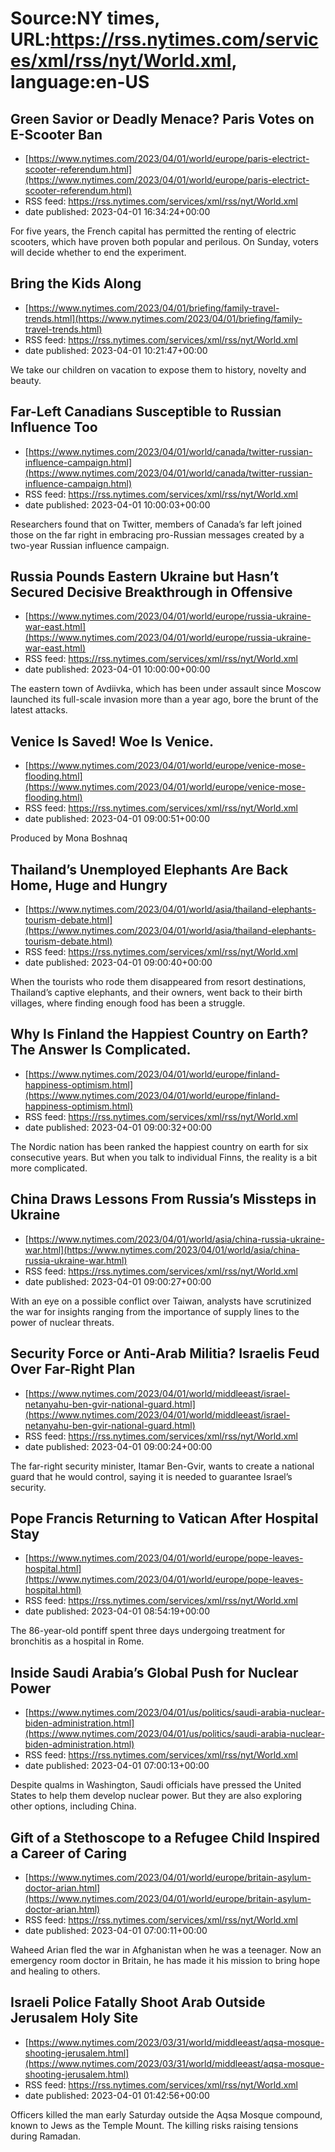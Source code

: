 # Source:NY times, URL:https://rss.nytimes.com/services/xml/rss/nyt/World.xml, language:en-US

## Green Savior or Deadly Menace? Paris Votes on E-Scooter Ban
 - [https://www.nytimes.com/2023/04/01/world/europe/paris-electrict-scooter-referendum.html](https://www.nytimes.com/2023/04/01/world/europe/paris-electrict-scooter-referendum.html)
 - RSS feed: https://rss.nytimes.com/services/xml/rss/nyt/World.xml
 - date published: 2023-04-01 16:34:24+00:00

For five years, the French capital has permitted the renting of electric scooters, which have proven both popular and perilous. On Sunday, voters will decide whether to end the experiment.

## Bring the Kids Along
 - [https://www.nytimes.com/2023/04/01/briefing/family-travel-trends.html](https://www.nytimes.com/2023/04/01/briefing/family-travel-trends.html)
 - RSS feed: https://rss.nytimes.com/services/xml/rss/nyt/World.xml
 - date published: 2023-04-01 10:21:47+00:00

We take our children on vacation to expose them to history, novelty and beauty.

## Far-Left Canadians Susceptible to Russian Influence Too
 - [https://www.nytimes.com/2023/04/01/world/canada/twitter-russian-influence-campaign.html](https://www.nytimes.com/2023/04/01/world/canada/twitter-russian-influence-campaign.html)
 - RSS feed: https://rss.nytimes.com/services/xml/rss/nyt/World.xml
 - date published: 2023-04-01 10:00:03+00:00

Researchers found that on Twitter, members of Canada’s far left joined those on the far right in embracing pro-Russian messages created by a two-year Russian influence campaign.

## Russia Pounds Eastern Ukraine but Hasn’t Secured Decisive Breakthrough in Offensive
 - [https://www.nytimes.com/2023/04/01/world/europe/russia-ukraine-war-east.html](https://www.nytimes.com/2023/04/01/world/europe/russia-ukraine-war-east.html)
 - RSS feed: https://rss.nytimes.com/services/xml/rss/nyt/World.xml
 - date published: 2023-04-01 10:00:00+00:00

The eastern town of Avdiivka, which has been under assault since Moscow launched its full-scale invasion more than a year ago, bore the brunt of the latest attacks.

## Venice Is Saved! Woe Is Venice.
 - [https://www.nytimes.com/2023/04/01/world/europe/venice-mose-flooding.html](https://www.nytimes.com/2023/04/01/world/europe/venice-mose-flooding.html)
 - RSS feed: https://rss.nytimes.com/services/xml/rss/nyt/World.xml
 - date published: 2023-04-01 09:00:51+00:00

Produced by Mona Boshnaq

## Thailand’s Unemployed Elephants Are Back Home, Huge and Hungry
 - [https://www.nytimes.com/2023/04/01/world/asia/thailand-elephants-tourism-debate.html](https://www.nytimes.com/2023/04/01/world/asia/thailand-elephants-tourism-debate.html)
 - RSS feed: https://rss.nytimes.com/services/xml/rss/nyt/World.xml
 - date published: 2023-04-01 09:00:40+00:00

When the tourists who rode them disappeared from resort destinations, Thailand’s captive elephants, and their owners, went back to their birth villages, where finding enough food has been a struggle.

## Why Is Finland the Happiest Country on Earth? The Answer Is Complicated.
 - [https://www.nytimes.com/2023/04/01/world/europe/finland-happiness-optimism.html](https://www.nytimes.com/2023/04/01/world/europe/finland-happiness-optimism.html)
 - RSS feed: https://rss.nytimes.com/services/xml/rss/nyt/World.xml
 - date published: 2023-04-01 09:00:32+00:00

The Nordic nation has been ranked the happiest country on earth for six consecutive years. But when you talk to individual Finns, the reality is a bit more complicated.

## China Draws Lessons From Russia’s Missteps in Ukraine
 - [https://www.nytimes.com/2023/04/01/world/asia/china-russia-ukraine-war.html](https://www.nytimes.com/2023/04/01/world/asia/china-russia-ukraine-war.html)
 - RSS feed: https://rss.nytimes.com/services/xml/rss/nyt/World.xml
 - date published: 2023-04-01 09:00:27+00:00

With an eye on a possible conflict over Taiwan, analysts have scrutinized the war for insights ranging from the importance of supply lines to the power of nuclear threats.

## Security Force or Anti-Arab Militia? Israelis Feud Over Far-Right Plan
 - [https://www.nytimes.com/2023/04/01/world/middleeast/israel-netanyahu-ben-gvir-national-guard.html](https://www.nytimes.com/2023/04/01/world/middleeast/israel-netanyahu-ben-gvir-national-guard.html)
 - RSS feed: https://rss.nytimes.com/services/xml/rss/nyt/World.xml
 - date published: 2023-04-01 09:00:24+00:00

The far-right security minister, Itamar Ben-Gvir, wants to create a national guard that he would control, saying it is needed to guarantee Israel’s security.

## Pope Francis Returning to Vatican After Hospital Stay
 - [https://www.nytimes.com/2023/04/01/world/europe/pope-leaves-hospital.html](https://www.nytimes.com/2023/04/01/world/europe/pope-leaves-hospital.html)
 - RSS feed: https://rss.nytimes.com/services/xml/rss/nyt/World.xml
 - date published: 2023-04-01 08:54:19+00:00

The 86-year-old pontiff spent three days undergoing treatment for bronchitis as a hospital in Rome.

## Inside Saudi Arabia’s Global Push for Nuclear Power
 - [https://www.nytimes.com/2023/04/01/us/politics/saudi-arabia-nuclear-biden-administration.html](https://www.nytimes.com/2023/04/01/us/politics/saudi-arabia-nuclear-biden-administration.html)
 - RSS feed: https://rss.nytimes.com/services/xml/rss/nyt/World.xml
 - date published: 2023-04-01 07:00:13+00:00

Despite qualms in Washington, Saudi officials have pressed the United States to help them develop nuclear power. But they are also exploring other options, including China.

## Gift of a Stethoscope to a Refugee Child Inspired a Career of Caring
 - [https://www.nytimes.com/2023/04/01/world/europe/britain-asylum-doctor-arian.html](https://www.nytimes.com/2023/04/01/world/europe/britain-asylum-doctor-arian.html)
 - RSS feed: https://rss.nytimes.com/services/xml/rss/nyt/World.xml
 - date published: 2023-04-01 07:00:11+00:00

Waheed Arian fled the war in Afghanistan when he was a teenager. Now an emergency room doctor in Britain, he has made it his mission to bring hope and healing to others.

## Israeli Police Fatally Shoot Arab Outside Jerusalem Holy Site
 - [https://www.nytimes.com/2023/03/31/world/middleeast/aqsa-mosque-shooting-jerusalem.html](https://www.nytimes.com/2023/03/31/world/middleeast/aqsa-mosque-shooting-jerusalem.html)
 - RSS feed: https://rss.nytimes.com/services/xml/rss/nyt/World.xml
 - date published: 2023-04-01 01:42:56+00:00

Officers killed the man early Saturday outside the Aqsa Mosque compound, known to Jews as the Temple Mount. The killing risks raising tensions during Ramadan.

